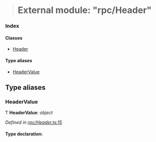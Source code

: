 > # External module: "rpc/Header"

### Index

#### Classes

* [Header](../classes/_rpc_header_.header.md)

#### Type aliases

* [HeaderValue](_rpc_header_.md#headervalue)

## Type aliases

###  HeaderValue

Ƭ **HeaderValue**: *object*

*Defined in [rpc/Header.ts:15](https://github.com/polkadot-js/api/blob/2cacae1/packages/types/src/rpc/Header.ts#L15)*

#### Type declaration: